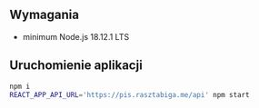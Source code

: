 ## Wymagania

- minimum Node.js 18.12.1 LTS

## Uruchomienie aplikacji

```bash
npm i
REACT_APP_API_URL='https://pis.rasztabiga.me/api' npm start
```